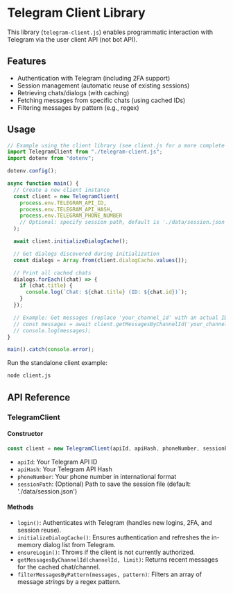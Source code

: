 # Telegram Client Library

This library (`telegram-client.js`) enables programmatic interaction with Telegram via the user client API (not bot API).

## Features

- Authentication with Telegram (including 2FA support)
- Session management (automatic reuse of existing sessions)
- Retrieving chats/dialogs (with caching)
- Fetching messages from specific chats (using cached IDs)
- Filtering messages by pattern (e.g., regex)

## Usage

```javascript
// Example using the client library (see client.js for a more complete example)
import TelegramClient from "./telegram-client.js";
import dotenv from "dotenv";

dotenv.config();

async function main() {
  // Create a new client instance
  const client = new TelegramClient(
    process.env.TELEGRAM_API_ID,
    process.env.TELEGRAM_API_HASH,
    process.env.TELEGRAM_PHONE_NUMBER
    // Optional: specify session path, default is './data/session.json'
  );

  await client.initializeDialogCache();

  // Get dialogs discovered during initialization
  const dialogs = Array.from(client.dialogCache.values());

  // Print all cached chats
  dialogs.forEach((chat) => {
    if (chat.title) {
      console.log(`Chat: ${chat.title} (ID: ${chat.id})`);
    }
  });

  // Example: Get messages (replace 'your_channel_id' with an actual ID from the cache)
  // const messages = await client.getMessagesByChannelId('your_channel_id', 50);
  // console.log(messages);
}

main().catch(console.error);
```

Run the standalone client example:

```bash
node client.js
```

## API Reference

### TelegramClient

#### Constructor

```javascript
const client = new TelegramClient(apiId, apiHash, phoneNumber, sessionPath);
```

- `apiId`: Your Telegram API ID
- `apiHash`: Your Telegram API Hash
- `phoneNumber`: Your phone number in international format
- `sessionPath`: (Optional) Path to save the session file (default: './data/session.json')

#### Methods

- `login()`: Authenticates with Telegram (handles new logins, 2FA, and session reuse).
- `initializeDialogCache()`: Ensures authentication and refreshes the in-memory dialog list from Telegram.
- `ensureLogin()`: Throws if the client is not currently authorized.
- `getMessagesByChannelId(channelId, limit)`: Returns recent messages for the cached chat/channel.
- `filterMessagesByPattern(messages, pattern)`: Filters an array of message _strings_ by a regex pattern.
